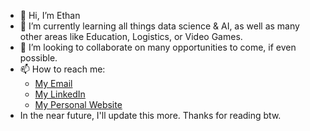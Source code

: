 - 👋 Hi, I’m Ethan
- 🌱 I’m currently learning all things data science & AI, as well as many other areas like Education, Logistics, or Video Games.
- 💞️ I’m looking to collaborate on many opportunities to come, if even possible.
- 📫 How to reach me:
    + [My Email](phatnguyenground@gmail.com)
    + [My LinkedIn](https://www.linkedin.com/in/ethan-by-day/)
    + [My Personal Website](https://ethanbyday.notion.site)
- In the near future, I'll update this more. Thanks for reading btw.

<!---
Ethan4thewin/Ethan4thewin is a ✨ special ✨ repository because its `README.md` (this file) appears on your GitHub profile.
You can click the Preview link to take a look at your changes.
--->
